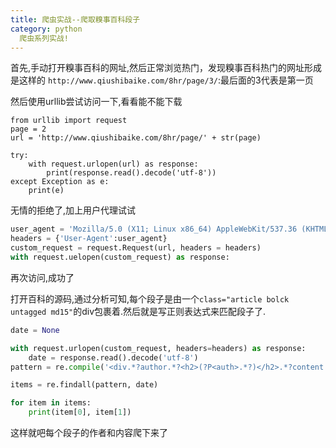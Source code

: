 ```yaml
---
title: 爬虫实战--爬取糗事百科段子
category: python
  爬虫系列实战!
---
```


 首先,手动打开糗事百科的网址,然后正常浏览热门，发现糗事百科热门的网址形成是这样的
 `http://www.qiushibaike.com/8hr/page/3/`:最后面的3代表是第一页

然后使用urllib尝试访问一下,看看能不能下载

```python3
from urllib import request
page = 2
url = 'http://www.qiushibaike.com/8hr/page/' + str(page)

try:
    with request.urlopen(url) as response:
        print(response.read().decode('utf-8'))
except Exception as e:
    print(e)
```

无情的拒绝了,加上用户代理试试

```python
user_agent = 'Mozilla/5.0 (X11; Linux x86_64) AppleWebKit/537.36 (KHTML, like Gecko) Chrome/57.0.2987.133 Safari/537.36'
headers = {'User-Agent':user_agent}
custom_request = request.Request(url, headers = headers)
with request.uelopen(custom_request) as response:
```

再次访问,成功了


打开百科的源码,通过分析可知,每个段子是由一个`class="article bolck untagged md15"`的div包裹着.然后就是写正则表达式来匹配段子了.

```python
date = None

with request.urlopen(custom_request, headers=headers) as response:
    date = response.read().decode('utf-8')
pattern = re.compile('<div.*?author.*?<h2>(?P<auth>.*?)</h2>.*?content.*?<span>(?P<body>.*?)</span>(?P<img>.*?)stats.*?', re.S)

items = re.findall(pattern, date)

for item in items:
    print(item[0], item[1])

```
这样就吧每个段子的作者和内容爬下来了
